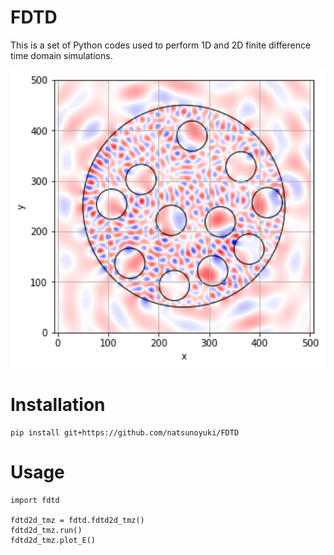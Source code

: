 # FDTD 
This is a set of Python codes used to perform 1D and 2D finite difference time domain simulations.

<img src="https://github.com/natsunoyuki/FDTD/blob/main/images/tmz_2d.png?raw=True" alt="drawing" width="600"/>

# Installation
```
pip install git+https://github.com/natsunoyuki/FDTD
```

# Usage
```
import fdtd

fdtd2d_tmz = fdtd.fdtd2d_tmz()
fdtd2d_tmz.run()
fdtd2d_tmz.plot_E()
```
